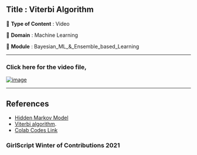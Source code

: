 ## Title : Viterbi Algorithm
🔴 **Type of Content** : Video

🔴 **Domain** : Machine Learning

🔴 **Module** : Bayesian_ML_&_Ensemble_based_Learning

*********************************************************************

### Click here for the video file,

[![image](https://user-images.githubusercontent.com/63282184/139571762-db231f75-b960-42a8-a1df-97013e4b8b20.png)](https://drive.google.com/file/d/1xd03SfkBie21VMlIFvmkwZ_pX-RAwJUo/view?usp=sharing)
*********************************************************************

## References 

- [Hidden Markov Model](https://en.wikipedia.org/wiki/Hidden_Markov_model)
- [Viterbi algorithm](https://en.wikipedia.org/wiki/Viterbi_algorithm#:~:text=The%20Viterbi%20algorithm%20is%20a,hidden%20Markov%20models%20(HMM)).
- [Colab Codes Link](https://colab.research.google.com/drive/10gsxqUoGSxqF-VgC28Ehj5YS3C0xZWUj?usp=sharing)

### GirlScript Winter of Contributions 2021
